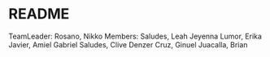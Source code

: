 # README
TeamLeader: Rosano, Nikko
Members:
  Saludes, Leah Jeyenna
  Lumor, Erika
  Javier, Amiel Gabriel
  Saludes, Clive Denzer
  Cruz, Ginuel
  Juacalla, Brian
